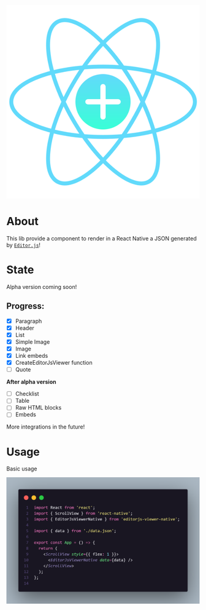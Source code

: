 <p align="center">
  <img src="https://raw.githubusercontent.com/Hidekih/editorjs-viewer-native/1db973c995f9acff9f98cd68fcadd173930eeef4/public/editorJsNative.svg" alt="EditorJsNativeViewer logo" />
</p>

# About
This lib provide a component to render in a React Native a JSON generated by [`Editor.js`](https://editorjs.io/)!

# State
Alpha version coming soon!

## Progress:
- [X] Paragraph
- [X] Header
- [X] List
- [X] Simple Image
- [X] Image
- [X] Link embeds
- [X] CreateEditorJsViewer function
- [ ] Quote

**After alpha version**
- [ ] Checklist
- [ ] Table
- [ ] Raw HTML blocks
- [ ] Embeds

More integrations in the future!

# Usage
Basic usage
<p align="center">
  <img src="https://raw.githubusercontent.com/Hidekih/editorjs-viewer-native/main/public/usage.png" alt="Simple usage example"/>
</p>
